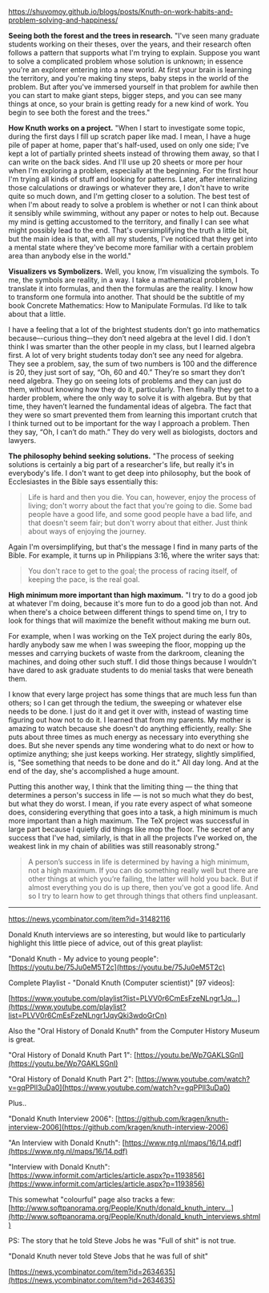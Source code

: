 
https://shuvomoy.github.io/blogs/posts/Knuth-on-work-habits-and-problem-solving-and-happiness/

**Seeing both the forest and the trees in research.** "I've seen many graduate students working on their theses, over the years, and their research often follows a pattern that supports what I'm trying to explain. Suppose you want to solve a complicated problem whose solution is unknown; in essence you're an explorer entering into a new world. At first your brain is learning the territory, and you're making tiny steps, baby steps in the world of the problem. But after you've immersed yourself in that problem for awhile then you can start to make giant steps, bigger steps, and you can see many things at once, so your brain is getting ready for a new kind of work. You begin to see both the forest and the trees."

**How Knuth works on a project.** "When I start to investigate some topic, during the first days I fill up scratch paper like mad. I mean, I have a huge pile of paper at home, paper that's half-used, used on only one side; I've kept a lot of partially printed sheets instead of throwing them away, so that I can write on the back sides. And I'll use up 20 sheets or more per hour when I'm exploring a problem, especially at the beginning. For the first hour I'm trying all kinds of stuff and looking for patterns. Later, after internalizing those calculations or drawings or whatever they are, I don't have to write quite so much down, and I'm getting closer to a solution. The best test of when I'm about ready to solve a problem is whether or not I can think about it sensibly while swimming, without any paper or notes to help out. Because my mind is getting accustomed to the territory, and finally I can see what might possibly lead to the end. That's oversimplifying the truth a little bit, but the main idea is that, with all my students, I've noticed that they get into a mental state where they've become more familiar with a certain problem area than anybody else in the world."

**Visualizers vs Symbolizers.** Well, you know, I’m visualizing the symbols. To me, the symbols are reality, in a way. I take a mathematical problem, I translate it into formulas, and then the formulas are the reality. I know how to transform one formula into another. That should be the subtitle of my book Concrete Mathematics: How to Manipulate Formulas. I’d like to talk about that a little.

I have a feeling that a lot of the brightest students don’t go into mathematics because–-curious thing–-they don’t need algebra at the level I did. I don’t think I was smarter than the other people in my class, but I learned algebra first. A lot of very bright students today don’t see any need for algebra. They see a problem, say, the sum of two numbers is 100 and the difference is 20, they just sort of say, “Oh, 60 and 40.” They’re so smart they don’t need algebra. They go on seeing lots of problems and they can just do them, without knowing how they do it, particularly. Then finally they get to a harder problem, where the only way to solve it is with algebra. But by that time, they haven’t learned the fundamental ideas of algebra. The fact that they were so smart prevented them from learning this important crutch that I think turned out to be important for the way I approach a problem. Then they say, “Oh, I can’t do math.” They do very well as biologists, doctors and lawyers.

**The philosophy behind seeking solutions.** "The process of seeking solutions is certainly a big part of a researcher's life, but really it's in everybody's life. I don't want to get deep into philosophy, but the book of Ecclesiastes in the Bible says essentially this:

> Life is hard and then you die. You can, however, enjoy the process of living; don't worry about the fact that you're going to die. Some bad people have a good life, and some good people have a bad life, and that doesn't seem fair; but don't worry about that either. Just think about ways of enjoying the journey.

Again I'm oversimplifying, but that's the message I find in many parts of the Bible. For example, it turns up in Philippians 3:16, where the writer says that:

> You don't race to get to the goal; the process of racing itself, of keeping the pace, is the real goal.

**High minimum more important than high maximum.** "I try to do a good job at whatever I'm doing, because it's more fun to do a good job than not. And when there's a choice between different things to spend time on, I try to look for things that will maximize the benefit without making me burn out.

For example, when I was working on the TeX project during the early 80s, hardly anybody saw me when I was sweeping the floor, mopping up the messes and carrying buckets of waste from the darkroom, cleaning the machines, and doing other such stuff. I did those things because I wouldn't have dared to ask graduate students to do menial tasks that were beneath them.

I know that every large project has some things that are much less fun than others; so I can get through the tedium, the sweeping or whatever else needs to be done. I just do it and get it over with, instead of wasting time figuring out how not to do it. I learned that from my parents. My mother is amazing to watch because she doesn't do anything efficiently, really: She puts about three times as much energy as necessary into everything she does. But she never spends any time wondering what to do next or how to optimize anything; she just keeps working. Her strategy, slightly simplified, is, "See something that needs to be done and do it." All day long. And at the end of the day, she's accomplished a huge amount.

Putting this another way, I think that the limiting thing — the thing that determines a person's success in life — is not so much what they do best, but what they do worst. I mean, if you rate every aspect of what someone does, considering everything that goes into a task, a high minimum is much more important than a high maximum. The TeX project was successful in large part because I quietly did things like mop the floor. The secret of any success that I've had, similarly, is that in all the projects I've worked on, the weakest link in my chain of abilities was still reasonably strong."

> A person’s success in life is determined by having a high minimum, not a high maximum. If you can do something really well but there are other things at which you’re failing, the latter will hold you back. But if almost everything you do is up there, then you’ve got a good life. And so I try to learn how to get through things that others find unpleasant.

---

https://news.ycombinator.com/item?id=31482116

Donald Knuth interviews are so interesting, but would like to particularly highlight this little piece of advice, out of this great playlist:

"Donald Knuth - My advice to young people": [https://youtu.be/75Ju0eM5T2c](https://youtu.be/75Ju0eM5T2c)

Complete Playlist - "Donald Knuth (Computer scientist)" \[97 videos\]:

[https://www.youtube.com/playlist?list=PLVV0r6CmEsFzeNLngr1Jq...](https://www.youtube.com/playlist?list=PLVV0r6CmEsFzeNLngr1JqyQki3wdoGrCn)

Also the "Oral History of Donald Knuth" from the Computer History Museum is great.

"Oral History of Donald Knuth Part 1": [https://youtu.be/Wp7GAKLSGnI](https://youtu.be/Wp7GAKLSGnI)

"Oral History of Donald Knuth Part 2": [https://www.youtube.com/watch?v=gqPPll3uDa0](https://www.youtube.com/watch?v=gqPPll3uDa0)

Plus..

"Donald Knuth Interview 2006": [https://github.com/kragen/knuth-interview-2006](https://github.com/kragen/knuth-interview-2006)

"An Interview with Donald Knuth": [https://www.ntg.nl/maps/16/14.pdf](https://www.ntg.nl/maps/16/14.pdf)

"Interview with Donald Knuth": [https://www.informit.com/articles/article.aspx?p=1193856](https://www.informit.com/articles/article.aspx?p=1193856)

This somewhat "colourful" page also tracks a few: [http://www.softpanorama.org/People/Knuth/donald_knuth_interv...](http://www.softpanorama.org/People/Knuth/donald_knuth_interviews.shtml)

PS: The story that he told Steve Jobs he was "Full of shit" is not true.

"Donald Knuth never told Steve Jobs that he was full of shit"

[https://news.ycombinator.com/item?id=2634635](https://news.ycombinator.com/item?id=2634635)
